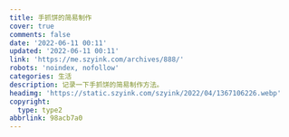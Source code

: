 ```yaml
---
title: 手抓饼的简易制作
cover: true
comments: false
date: '2022-06-11 00:11'
updated: '2022-06-11 00:11'
link: 'https://me.szyink.com/archives/888/'
robots: 'noindex, nofollow'
categories: 生活
description: 记录一下手抓饼的简易制作方法。
headimg: 'https://static.szyink.com/szyink/2022/04/1367106226.webp'
copyright:
  type: type2
abbrlink: 98acb7a0
---
```

